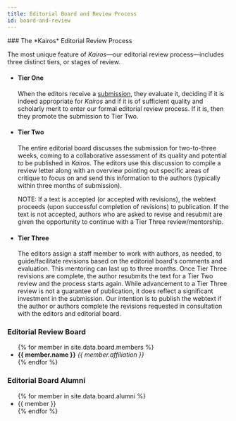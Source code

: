 ```yaml
---
title: Editorial Board and Review Process
id: board-and-review
---
```


<section id="review-process" markdown="1">
### The *Kairos* Editorial Review Process

The most unique feature of *Kairos*—our editorial review process—includes three distinct tiers, or
stages of review.

* #### Tier One
  When the editors receive a [submission](/submissions/), they evaluate it, deciding if it is indeed
  appropriate for *Kairos* and if it is of sufficient quality and scholarly merit to enter our
  formal editorial review process. If it is, then they promote the submission to Tier Two.

* #### Tier Two
  The entire editorial board discusses the submission for two-to-three weeks, coming to a
  collaborative assessment of its quality and potential to be published in *Kairos*. The editors use
  this discussion to compile a review letter along with an overview pointing out specific areas of
  critique to focus on and send this information to the authors (typically within three months of
  submission).

  NOTE: If a text is accepted (or accepted with revisions), the webtext proceeds (upon successful
  completion of revisions) to publication. If the text is not accepted, authors who are asked to
  revise and resubmit are given the opportunity to continue with a Tier Three review/mentorship.

* #### Tier Three
  The editors assign a staff member to work with authors, as needed, to guide/facilitate revisions
  based on the editorial board's comments and evaluation. This mentoring can last up to three
  months. Once Tier Three revisions are complete, the author resubmits the text for a Tier Two
  review and the process starts again. While advancement to a Tier Three review is not a guarantee
  of publication, it does reflect a significant investment in the submission. Our intention is to
  publish the webtext if the author or authors complete the revisions requested in consultation with
  the editors and editorial board.

</section>

<section id="board-members">
  <h3>Editorial Review Board</h3>
  <ul>
    {% for member in site.data.board.members %}
    <li>
      <b class="name">{{ member.name }}</b>
      <i class="affiliation">{{ member.affiliation }}</i>
    </li>
    {% endfor %}
  </ul>
</section>

<section id="board-alumni">
  <h3>Editorial Board Alumni</h3>
  <ul>
    {% for member in site.data.board.alumni %}
    <li class="name">{{ member }}</li>
    {% endfor %}
  </ul>
</section>
